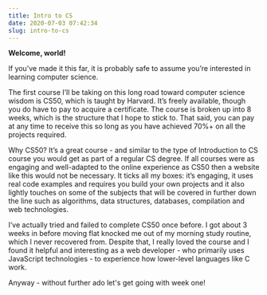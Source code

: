 ```yaml
---
title: Intro to CS
date: 2020-07-03 07:42:34
slug: intro-to-cs
---
```


**Welcome, world!**

If you’ve made it this far, it is probably safe to assume you’re interested in learning computer science.

The first course I’ll be taking on this long road toward computer science wisdom is CS50, which is taught by Harvard. It’s freely available, though you do have to pay to acquire a certificate. The course is broken up into 8 weeks, which is the structure that I hope to stick to. That said, you can pay at any time to receive this so long as you have achieved 70%+ on all the projects required.

Why CS50? It’s a great course - and similar to the type of Introduction to CS course you would get as part of a regular CS degree. If all courses were as engaging and well-adapted to the online experience as CS50 then a website like this would not be necessary. It ticks all my boxes: it’s engaging, it uses real code examples and requires you build your own projects and it also lightly touches on some of the subjects that will be covered in further down the line such as algorithms, data structures, databases, compilation and web technologies.

I’ve actually tried and failed to complete CS50 once before. I got about 3 weeks in before moving flat knocked me out of my morning study routine, which I never recovered from. Despite that, I really loved the course and I found it helpful and interesting as a web developer - who primarily uses JavaScript technologies - to experience how lower-level languages like C work.

Anyway - without further ado let's get going with week one!
